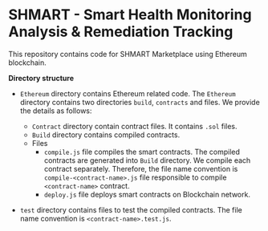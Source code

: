 # SHMART - Smart Health Monitoring Analysis & Remediation Tracking
This repository contains code for SHMART Marketplace using Ethereum blockchain.




**Directory structure**

-  `Ethereum` directory contains Ethereum related code. The `Ethereum` directory contains
    two directories `build`, `contracts` and files. We provide the details as follows:
      - `Contract` directory contain contract files. It contains `.sol` files.
      - `Build` directory contains compiled contracts.
      - Files
        - `compile.js` file compiles the smart contracts. The compiled contracts are generated into `Build` directory. We compile each contract separately. Therefore, the file name convention is `compile-<contract-name>.js` file responsible to compile `<contract-name>` contract.
        - `deploy.js` file deploys smart contracts on Blockchain network.


- `test` directory contains files to test the compiled contracts. The file name convention is  `<contract-name>.test.js`.
